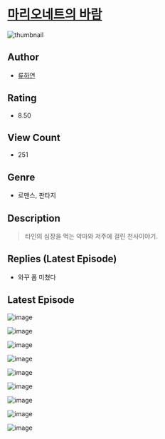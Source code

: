# [마리오네트의 바람](https://comic.naver.com/challenge/list?titleId=810195)
![thumbnail](https://image-comic.pstatic.net/user_contents_data/challenge_comic/2023/05/23/upload_3702293580692600632_480x623.jpeg)

## Author
- [류하연](https://comic.naver.com/artistTitle?id=366821)

## Rating
- 8.50

## View Count
- 251

## Genre
- 로맨스, 판타지

## Description
> 타인의 심장을 먹는 악마와 저주에 걸린 천사이야기.

## Replies (Latest Episode)
- 와꾸 폼 미쳤다

## Latest Episode
![image](https://image-comic.pstatic.net/user_contents_data/challenge_comic/2023/05/23/366821/upload_4049921764618615090.jpeg)

![image](https://image-comic.pstatic.net/user_contents_data/challenge_comic/2023/05/23/366821/upload_3760614752589657443.jpeg)

![image](https://image-comic.pstatic.net/user_contents_data/challenge_comic/2023/05/23/366821/upload_3546695084549562723.jpeg)

![image](https://image-comic.pstatic.net/user_contents_data/challenge_comic/2023/05/23/366821/upload_3617060324104090165.jpeg)

![image](https://image-comic.pstatic.net/user_contents_data/challenge_comic/2023/05/23/366821/upload_7233115674907784246.jpeg)

![image](https://image-comic.pstatic.net/user_contents_data/challenge_comic/2023/05/23/366821/upload_7162475140807418210.jpeg)

![image](https://image-comic.pstatic.net/user_contents_data/challenge_comic/2023/05/23/366821/upload_4122536824775260469.jpeg)

![image](https://image-comic.pstatic.net/user_contents_data/challenge_comic/2023/05/23/366821/upload_3847537748163454263.jpeg)

![image](https://image-comic.pstatic.net/user_contents_data/challenge_comic/2023/05/23/366821/upload_3762536724704669752.jpeg)
